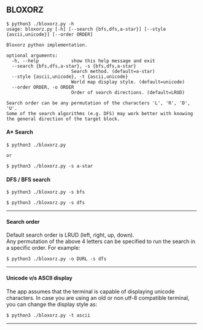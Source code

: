 BLOXORZ
---

```
$ python3 ./bloxorz.py -h
usage: bloxorz.py [-h] [--search {bfs,dfs,a-star}] [--style {ascii,unicode}] [--order ORDER]

Bloxorz python implementation.

optional arguments:
  -h, --help            show this help message and exit
  --search {bfs,dfs,a-star}, -s {bfs,dfs,a-star}
                        Search method. (default=a-star)
  --style {ascii,unicode}, -t {ascii,unicode}
                        World map display style. (default=unicode)
  --order ORDER, -o ORDER
                        Order of search directions. (default=LRUD)

Search order can be any permutation of the characters 'L', 'R', 'D', 'U'.
Some of the search algorithms (e.g. DFS) may work better with knowing the general direction of the target block.
```

#### A* Search
```
$ python3 ./bloxorz.py

or

$ python3 ./bloxorz.py -s a-star
```

#### DFS / BFS search
```
$ python3 ./bloxorz.py -s bfs

$ python3 ./bloxorz.py -s dfs
```

---
#### Search order

Default search order is LRUD (left, right, up, down).  
Any permutation of the above 4 letters can be specified to run the search in a specific order. For example:

```
$ python3 ./bloxorz.py -o DURL -s dfs
```

---

#### Unicode v/s ASCII display
 
The app assumes that the terminal is capable of displaying unicode characters. In case you are using an old or non utf-8 compatible terminal, you can change the display style as:

```
$ python3 ./bloxorz.py -t ascii 
``` 

---
